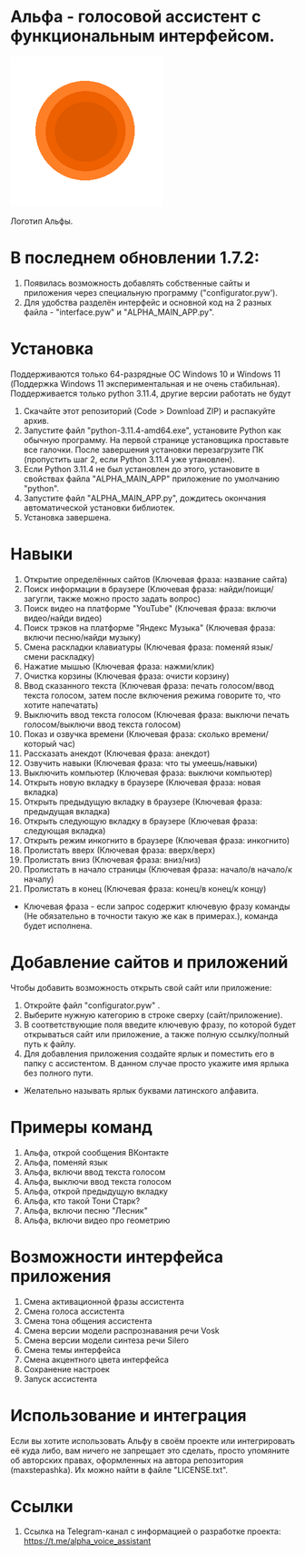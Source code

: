 # Альфа - голосовой ассистент с функциональным интерфейсом.
![screenshot](https://github.com/maxstepashka/Alpha-voice-assistant/blob/main/Alpha_voice_assistant_logo.png)

Логотип Альфы.

# В последнем обновлении 1.7.2:
1) Появилась возможность добавлять собственные сайты и приложения через специальную программу ("configurator.pyw').
2) Для удобства разделён интерфейс и основной код на 2 разных файла - "interface.pyw" и "ALPHA_MAIN_APP.py".

# Установка
Поддерживаются только 64-разрядные ОС Windows 10 и Windows 11 (Поддержка Windows 11 экспериментальная и не очень стабильная). 
Поддерживается только python 3.11.4, другие версии работать не будут
1) Скачайте этот репозиторий (Code > Download ZIP) и распакуйте архив.
2) Запустите файл "python-3.11.4-amd64.exe", установите Python как обычную программу. На первой странице установщика проставьте все галочки. После завершения установки перезагрузите ПК (пропустить шаг 2, если Python 3.11.4 уже утановлен).
3) Если Python 3.11.4 не был установлен до этого, установите в свойствах файла "ALPHA_MAIN_APP" приложение по умолчанию "python".
4) Запустите файл "ALPHA_MAIN_APP.py", дождитесь окончания автоматической установки библиотек.
5) Установка завершена.

# Навыки
1) Открытие определённых сайтов (Ключевая фраза: название сайта)
2) Поиск информации в браузере (Ключевая фраза: найди/поищи/загугли, также можно просто задать вопрос)
3) Поиск видео на платформе "YouTube" (Ключевая фраза: включи видео/найди видео)
4) Поиск трэков на платформе "Яндекс Музыка" (Ключевая фраза: включи песню/найди музыку)
5) Смена раскладки клавиатуры (Ключевая фраза: поменяй язык/смени раскладку)
6) Нажатие мышью (Ключевая фраза: нажми/клик)
7) Очистка корзины (Ключевая фраза: очисти корзину)
8) Ввод сказанного текста (Ключевая фраза: печать голосом/ввод текста голосом, затем после включения режима говорите то, что хотите напечатать)
9) Выключить ввод текста голосом (Ключевая фраза: выключи печать голосом/выключи ввод текста голосом)
10) Показ и озвучка времени (Ключевая фраза: сколько времени/который час)
11) Рассказать анекдот (Ключевая фраза: анекдот)
12) Озвучить навыки (Ключевая фраза: что ты умеешь/навыки)
13) Выключить компьютер (Ключевая фраза: выключи компьютер)
14) Открыть новую вкладку в браузере (Ключевая фраза: новая вкладка)
15) Открыть предыдущую вкладку в браузере (Ключевая фраза: предыдущая вкладка)
16) Открыть следующую вкладку в браузере (Ключевая фраза: следующая вкладка)
17) Открыть режим инкогнито в браузере (Ключевая фраза: инкогнито)
18) Пролистать вверх (Ключевая фраза: вверх/верх)
19) Пролистать вниз (Ключевая фраза: вниз/низ)
20) Пролистать в начало страницы (Ключевая фраза: начало/в начало/к началу)
21) Пролистать в конец (Ключевая фраза: конец/в конец/к концу)

* Ключевая фраза - если запрос содержит ключевую фразу команды (Не обязательно в точности такую же как в примерах.), команда будет исполнена.

# Добавление сайтов и приложений
Чтобы добавить возможность открыть свой сайт или приложение: 
1) Откройте файл "configurator.pyw" .
2) Выберите нужную категорию в строке сверху (сайт/приложение). 
3) В соответствующие поля введите ключевую фразу, по которой будет открываться сайт или приложение, а также полную ссылку/полный путь к файлу.  
4) Для добавления приложения создайте ярлык и поместить его в папку с ассистентом. В данном случае просто укажите имя ярлыка без полного пути.

* Желательно называть ярлык буквами латинского алфавита.

# Примеры команд
1) Альфа, открой сообщения ВКонтакте 
2) Альфа, поменяй язык
3) Альфа, включи ввод текста голосом
4) Альфа, выключи ввод текста голосом
5) Альфа, открой предыдущую вкладку 
6) Альфа, кто такой Тони Старк?
7) Альфа, включи песню "Лесник" 
8) Альфа, включи видео про геометрию

# Возможности интерфейса приложения
1) Смена активационной фразы ассистента
2) Смена голоса ассистента
3) Смена тона общения ассистента
5) Смена версии модели распрознавания речи Vosk
6) Смена версии модели синтеза речи Silero
7) Смена темы интерфейса
8) Смена акцентного цвета интерфейса
9) Сохранение настроек
10) Запуск ассистента

# Использование и интеграция
Если вы хотите использовать Альфу в своём проекте или интегрировать её куда либо, вам ничего не запрещает это сделать, просто упомяните об авторских правах, оформленных на автора репозитория (maxstepashka). Их можно найти в файле "LICENSE.txt".

# Ссылки
1) Ссылка на Telegram-канал с информацией о разработке проекта: https://t.me/alpha_voice_assistant
